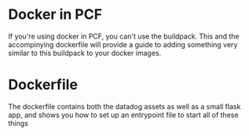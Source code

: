 # Docker in PCF

If you're using docker in PCF, you can't use the buildpack. This and the accompinying dockerfile will provide a guide to adding something very similar to this buildpack to your docker images.

# Dockerfile

The dockerfile contains both the datadog assets as well as a small flask app, and shows you how to set up an entrypoint file to start all of these things
